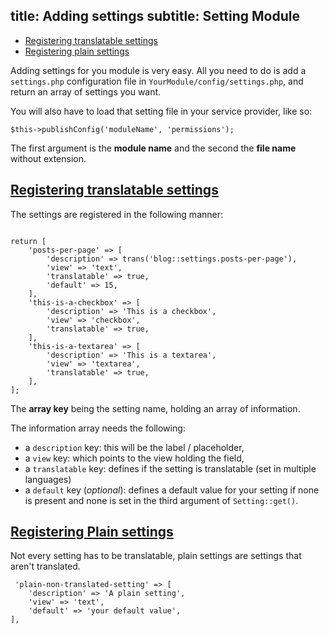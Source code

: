 title: Adding settings
subtitle: Setting Module
-------

- [Registering translatable settings](#registering-translatable-settings)
- [Registering plain settings](#registering-plain-settings)

Adding settings for you module is very easy. All you need to do is add a `settings.php` configuration file in `YourModule/config/settings.php`, and return an array of settings you want.

You will also have to load that setting file in your service provider, like so:

```.language-php
$this->publishConfig('moduleName', 'permissions');
```
The first argument is the **module name** and the second the **file name** without extension.

## <a name="registering-translatable-settings" class="anchor" href="#registering-translatable-settings">Registering translatable settings</a>

The settings are registered in the following manner:


``` .language-php

return [
    'posts-per-page' => [
        'description' => trans('blog::settings.posts-per-page'),
        'view' => 'text',
        'translatable' => true,
        'default' => 15,
    ],
    'this-is-a-checkbox' => [
        'description' => 'This is a checkbox',
        'view' => 'checkbox',
        'translatable' => true,
    ],
    'this-is-a-textarea' => [
        'description' => 'This is a textarea',
        'view' => 'textarea',
        'translatable' => true,
    ],
];

```

The **array key** being the setting name, holding an array of information.

The information array needs the following:

- a `description` key: this will be the label / placeholder,
- a `view` key: which points to the view holding the field,
- a `translatable` key: defines if the setting is translatable (set in multiple languages)
- a `default` key (*optional*): defines a default value for your setting if none is present and none is set in the third argument of `Setting::get()`.


## <a name="registering-plain-settings" class="anchor" href="#registering-plain-settings">Registering Plain settings</a>

Not every setting has to be translatable, plain settings are settings that aren't translated.

``` .language-php
 'plain-non-translated-setting' => [
    'description' => 'A plain setting',
    'view' => 'text',
    'default' => 'your default value',
],
```
